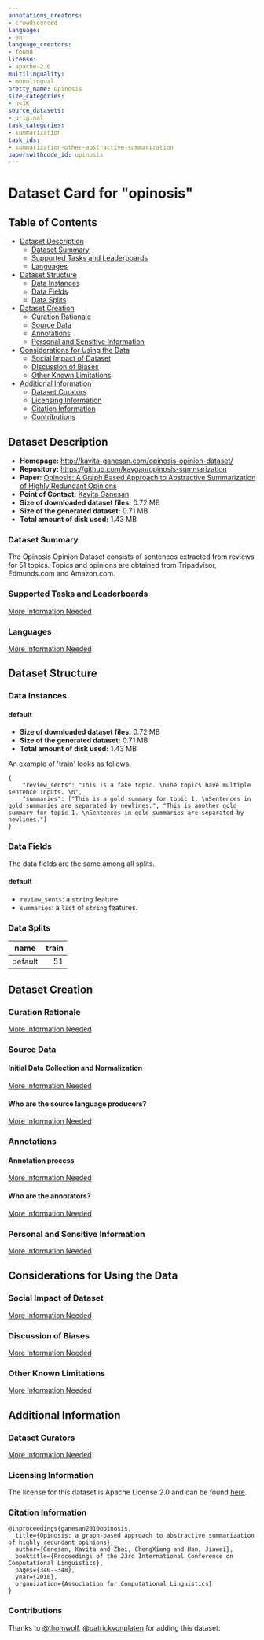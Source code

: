 ```yaml
---
annotations_creators:
- crowdsourced
language:
- en
language_creators:
- found
license:
- apache-2.0
multilinguality:
- monolingual
pretty_name: Opinosis
size_categories:
- n<1K
source_datasets:
- original
task_categories:
- summarization
task_ids:
- summarization-other-abstractive-summarization
paperswithcode_id: opinosis
---
```


# Dataset Card for "opinosis"

## Table of Contents
- [Dataset Description](#dataset-description)
  - [Dataset Summary](#dataset-summary)
  - [Supported Tasks and Leaderboards](#supported-tasks-and-leaderboards)
  - [Languages](#languages)
- [Dataset Structure](#dataset-structure)
  - [Data Instances](#data-instances)
  - [Data Fields](#data-fields)
  - [Data Splits](#data-splits)
- [Dataset Creation](#dataset-creation)
  - [Curation Rationale](#curation-rationale)
  - [Source Data](#source-data)
  - [Annotations](#annotations)
  - [Personal and Sensitive Information](#personal-and-sensitive-information)
- [Considerations for Using the Data](#considerations-for-using-the-data)
  - [Social Impact of Dataset](#social-impact-of-dataset)
  - [Discussion of Biases](#discussion-of-biases)
  - [Other Known Limitations](#other-known-limitations)
- [Additional Information](#additional-information)
  - [Dataset Curators](#dataset-curators)
  - [Licensing Information](#licensing-information)
  - [Citation Information](#citation-information)
  - [Contributions](#contributions)

## Dataset Description

- **Homepage:** http://kavita-ganesan.com/opinosis-opinion-dataset/
- **Repository:** https://github.com/kavgan/opinosis-summarization
- **Paper:** [Opinosis: A Graph Based Approach to Abstractive Summarization of Highly Redundant Opinions](https://aclanthology.org/C10-1039/)
- **Point of Contact:** [Kavita Ganesan](mailto:kavita@opinosis.ai)
- **Size of downloaded dataset files:** 0.72 MB
- **Size of the generated dataset:** 0.71 MB
- **Total amount of disk used:** 1.43 MB

### Dataset Summary

The Opinosis Opinion Dataset consists of sentences extracted from reviews for 51 topics.
Topics and opinions are obtained from Tripadvisor, Edmunds.com and Amazon.com.

### Supported Tasks and Leaderboards

[More Information Needed](https://github.com/huggingface/datasets/blob/master/CONTRIBUTING.md#how-to-contribute-to-the-dataset-cards)

### Languages

[More Information Needed](https://github.com/huggingface/datasets/blob/master/CONTRIBUTING.md#how-to-contribute-to-the-dataset-cards)

## Dataset Structure

### Data Instances

#### default

- **Size of downloaded dataset files:** 0.72 MB
- **Size of the generated dataset:** 0.71 MB
- **Total amount of disk used:** 1.43 MB

An example of 'train' looks as follows.
```
{
    "review_sents": "This is a fake topic. \nThe topics have multiple sentence inputs. \n",
    "summaries": ["This is a gold summary for topic 1. \nSentences in gold summaries are separated by newlines.", "This is another gold summary for topic 1. \nSentences in gold summaries are separated by newlines."]
}
```

### Data Fields

The data fields are the same among all splits.

#### default
- `review_sents`: a `string` feature.
- `summaries`: a `list` of `string` features.

### Data Splits

| name  |train|
|-------|----:|
|default|   51|

## Dataset Creation

### Curation Rationale

[More Information Needed](https://github.com/huggingface/datasets/blob/master/CONTRIBUTING.md#how-to-contribute-to-the-dataset-cards)

### Source Data

#### Initial Data Collection and Normalization

[More Information Needed](https://github.com/huggingface/datasets/blob/master/CONTRIBUTING.md#how-to-contribute-to-the-dataset-cards)

#### Who are the source language producers?

[More Information Needed](https://github.com/huggingface/datasets/blob/master/CONTRIBUTING.md#how-to-contribute-to-the-dataset-cards)

### Annotations

#### Annotation process

[More Information Needed](https://github.com/huggingface/datasets/blob/master/CONTRIBUTING.md#how-to-contribute-to-the-dataset-cards)

#### Who are the annotators?

[More Information Needed](https://github.com/huggingface/datasets/blob/master/CONTRIBUTING.md#how-to-contribute-to-the-dataset-cards)

### Personal and Sensitive Information

[More Information Needed](https://github.com/huggingface/datasets/blob/master/CONTRIBUTING.md#how-to-contribute-to-the-dataset-cards)

## Considerations for Using the Data

### Social Impact of Dataset

[More Information Needed](https://github.com/huggingface/datasets/blob/master/CONTRIBUTING.md#how-to-contribute-to-the-dataset-cards)

### Discussion of Biases

[More Information Needed](https://github.com/huggingface/datasets/blob/master/CONTRIBUTING.md#how-to-contribute-to-the-dataset-cards)

### Other Known Limitations

[More Information Needed](https://github.com/huggingface/datasets/blob/master/CONTRIBUTING.md#how-to-contribute-to-the-dataset-cards)

## Additional Information

### Dataset Curators

[More Information Needed](https://github.com/huggingface/datasets/blob/master/CONTRIBUTING.md#how-to-contribute-to-the-dataset-cards)

### Licensing Information

The license for this dataset is Apache License 2.0 and can be found [here](https://github.com/kavgan/opinosis-summarization/blob/master/LICENSE).

### Citation Information

```
@inproceedings{ganesan2010opinosis,
  title={Opinosis: a graph-based approach to abstractive summarization of highly redundant opinions},
  author={Ganesan, Kavita and Zhai, ChengXiang and Han, Jiawei},
  booktitle={Proceedings of the 23rd International Conference on Computational Linguistics},
  pages={340--348},
  year={2010},
  organization={Association for Computational Linguistics}
}
```

### Contributions

Thanks to [@thomwolf](https://github.com/thomwolf), [@patrickvonplaten](https://github.com/patrickvonplaten) for adding this dataset.
